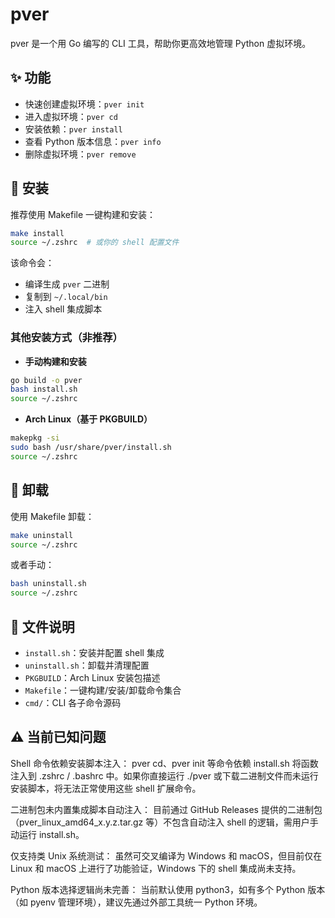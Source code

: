 # pver

pver 是一个用 Go 编写的 CLI 工具，帮助你更高效地管理 Python 虚拟环境。


## ✨ 功能

- 快速创建虚拟环境：`pver init`
- 进入虚拟环境：`pver cd`
- 安装依赖：`pver install`
- 查看 Python 版本信息：`pver info`
- 删除虚拟环境：`pver remove`


## 🚀 安装

推荐使用 Makefile 一键构建和安装：

```bash
make install
source ~/.zshrc  # 或你的 shell 配置文件
````

该命令会：

* 编译生成 `pver` 二进制
* 复制到 `~/.local/bin`
* 注入 shell 集成脚本


### 其他安装方式（非推荐）

* **手动构建和安装**

```bash
go build -o pver
bash install.sh
source ~/.zshrc
```

* **Arch Linux（基于 PKGBUILD）**

```bash
makepkg -si
sudo bash /usr/share/pver/install.sh
source ~/.zshrc
```


## 🧹 卸载

使用 Makefile 卸载：

```bash
make uninstall
source ~/.zshrc
```

或者手动：

```bash
bash uninstall.sh
source ~/.zshrc
```


## 📂 文件说明

* `install.sh`：安装并配置 shell 集成
* `uninstall.sh`：卸载并清理配置
* `PKGBUILD`：Arch Linux 安装包描述
* `Makefile`：一键构建/安装/卸载命令集合
* `cmd/`：CLI 各子命令源码

## ⚠️ 当前已知问题

Shell 命令依赖安装脚本注入：
pver cd、pver init 等命令依赖 install.sh 将函数注入到 .zshrc / .bashrc 中。如果你直接运行 ./pver 或下载二进制文件而未运行安装脚本，将无法正常使用这些 shell 扩展命令。

二进制包未内置集成脚本自动注入：
目前通过 GitHub Releases 提供的二进制包（pver_linux_amd64_x.y.z.tar.gz 等）不包含自动注入 shell 的逻辑，需用户手动运行 install.sh。

仅支持类 Unix 系统测试：
虽然可交叉编译为 Windows 和 macOS，但目前仅在 Linux 和 macOS 上进行了功能验证，Windows 下的 shell 集成尚未支持。

Python 版本选择逻辑尚未完善：
当前默认使用 python3，如有多个 Python 版本（如 pyenv 管理环境），建议先通过外部工具统一 Python 环境。
